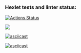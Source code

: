 ### Hexlet tests and linter status:
[![Actions Status](https://github.com/SKDmitrich/frontend-project-lvl1/workflows/hexlet-check/badge.svg)](https://github.com/SKDmitrich/frontend-project-lvl1/actions)

<a href="https://codeclimate.com/github/codeclimate/codeclimate/maintainability"><img src="https://api.codeclimate.com/v1/badges/a99a88d28ad37a79dbf6/maintainability" /></a>

[![asciicast](https://asciinema.org/a/1lQlKbfp6uIuatSsOffSY28Br.svg)](https://asciinema.org/a/1lQlKbfp6uIuatSsOffSY28Br)

[![asciicast](https://asciinema.org/a/9lFccywI89fUSDzTJVW3EJcEt.svg)](https://asciinema.org/a/9lFccywI89fUSDzTJVW3EJcEt)
